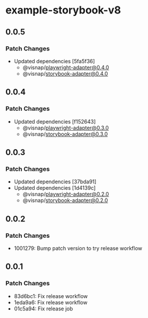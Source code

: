 # example-storybook-v8

## 0.0.5

### Patch Changes

- Updated dependencies [5fa5f36]
  - @visnap/playwright-adapter@0.4.0
  - @visnap/storybook-adapter@0.4.0

## 0.0.4

### Patch Changes

- Updated dependencies [f152643]
  - @visnap/playwright-adapter@0.3.0
  - @visnap/storybook-adapter@0.3.0

## 0.0.3

### Patch Changes

- Updated dependencies [37bda91]
- Updated dependencies [1d4139c]
  - @visnap/playwright-adapter@0.2.0
  - @visnap/storybook-adapter@0.2.0

## 0.0.2

### Patch Changes

- 1001279: Bump patch version to try release workflow

## 0.0.1

### Patch Changes

- 83d6bc1: Fix release workflow
- 1eda9a6: Fix release workflow
- 01c5a94: Fix release job
